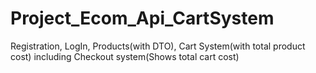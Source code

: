 # Project_Ecom_Api_CartSystem
Registration, LogIn, Products(with DTO), Cart System(with total product cost) including Checkout system(Shows total cart cost)
